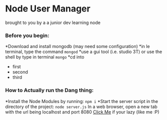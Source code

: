 # Node User Manager
brought to you by a a junior dev learning node

### Before you begin:
  *Download and install mongodb (may need some configuration)
  *in le terminal, type the command ```mongod```
  *use a gui tool (i.e. studio 3T) or use the shell by type in terminal ```mongo```
  *cd into 
- first
- second
- third

### How to Actually run the Dang thing:
  *Install the Node Modules by running: ```npm i```
  *Start the server script in the directory of the project: ```node server.js```
In a web browser, open a new tab with the url being localhost and port 8080 [Click Me](localhost:8080) if your lazy (like me :P)